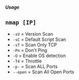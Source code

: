 ##### Usage

`nmap [IP]`
--
- `-sV` = Version Scan
- `-sC` = Default Script Scan
- `-sT` = Scan Only TCP
- `-Pn` = Don't Ping
- `-O` = Enable OS detection
- `-T4` = Throttle
- `-p-` = Scan ALL Ports
- `--open` = Scan All Open Ports
